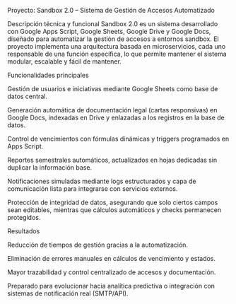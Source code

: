 Proyecto: Sandbox 2.0 – Sistema de Gestión de Accesos Automatizado

Descripción técnica y funcional
Sandbox 2.0 es un sistema desarrollado con Google Apps Script, Google Sheets, Google Drive y Google Docs, diseñado para automatizar la gestión de accesos a entornos sandbox. El proyecto implementa una arquitectura basada en microservicios, cada uno responsable de una función específica, lo que permite mantener el sistema modular, escalable y fácil de mantener.

Funcionalidades principales

Gestión de usuarios e iniciativas mediante Google Sheets como base de datos central.

Generación automática de documentación legal (cartas responsivas) en Google Docs, indexadas en Drive y enlazadas a los registros en la base de datos.

Control de vencimientos con fórmulas dinámicas y triggers programados en Apps Script.

Reportes semestrales automáticos, actualizados en hojas dedicadas sin duplicar la información base.

Notificaciones simuladas mediante logs estructurados y capa de comunicación lista para integrarse con servicios externos.

Protección de integridad de datos, asegurando que solo ciertos campos sean editables, mientras que cálculos automáticos y checks permanecen protegidos.

Resultados

Reducción de tiempos de gestión gracias a la automatización.

Eliminación de errores manuales en cálculos de vencimiento y estados.

Mayor trazabilidad y control centralizado de accesos y documentación.

Preparado para evolucionar hacia analítica predictiva o integración con sistemas de notificación real (SMTP/API).
